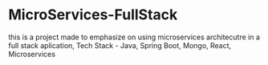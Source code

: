# MicroServices-FullStack
this is a project made to emphasize on using microservices architecutre in a full stack aplication, Tech Stack - Java, Spring Boot, Mongo, React, Microservices 
